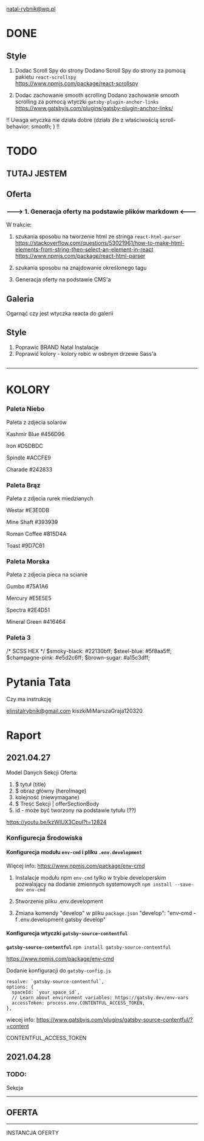 

natal-rybnik@wp.pl

# DONE
## Style

1. Dodac Scroll Spy do strony
Dodano Scroll Spy do strony za pomocą pakietu `react-scrollspy`  
https://www.npmjs.com/package/react-scrollspy


1. Dodac zachowanie smooth scrolling
Dodano zachowanie smooth scrolling za pomocą wtyczki `gatsby-plugin-anchor-links`  
https://www.gatsbyjs.com/plugins/gatsby-plugin-anchor-links/

!! Uwaga wtyczka nie działa dobre (działa źle z właściwością scroll-behavior: smooth; ) !!


# TODO



TUTAJ JESTEM
----------------------

## Oferta  

### ---> 1. Generacja oferty na podstawie plików markdown <---
W trakcie:

1. szukania sposobu na tworzenie html ze stringa `react-html-parser`
https://stackoverflow.com/questions/53021961/how-to-make-html-elements-from-string-then-select-an-element-in-react  
https://www.npmjs.com/package/react-html-parser  

1. szukania sposobu na znajdowanie określonego tagu


1. Generacja oferty na podstawie CMS'a

## Galeria
Ogarnąć czy jest wtyczka reacta do galerii


## Style
1. Poprawic BRAND Natal Instalacje
1. Poprawić kolory - kolory robic w osbnym drzewe Sass'a



## 


-----------------------------------------

# KOLORY 

### Paleta Niebo
Paleta z zdjecia solarów

Kashmir Blue
#456D96

Iron
#D5DBDC

Spindle
#ACCFE9

Charade
#242833

### Paleta Brąz
Paleta z zdjecia rurek miedzianych


Westar
#E3E0DB

Mine Shaft
#393939

Roman Coffee
#815D4A

Toast
#9D7C61


### Paleta Morska
Paleta z zdjecia pieca na scianie

Gumbo
#75A1A6

Mercury
#E5E5E5

Spectra
#2E4D51

Mineral Green
#416464

### Paleta 3
/* SCSS HEX */
$smoky-black: #22130bff;
$steel-blue: #5f8aa5ff;
$champagne-pink: #e5d2c6ff;
$brown-sugar: #a15c3dff;

# Pytania Tata

Czy ma instrukcję 


elinstalrybnik@gmail.com
kiszkiMiMarszaGraja120320


# Raport 

## 2021.04.27


Model Danych Sekcji Oferta:
1. $ tytuł (title)
1. $ obraz główny (heroImage)
1. kolejność (niewymagane)
1. $ Treść Sekcji  | offerSectionBody
1. id - może być tworzony na podstawie tytułu (??)


https://youtu.be/kzWIUX3CpuI?t=12824
### Konfigurecja Środowiska


#### Konfigurecja modułu `env-cmd` i pliku `.env.development`  
Więcej info: https://www.npmjs.com/package/env-cmd

1. Instalacje modułu npm `env-cmd` tylko w trybie developerskim  pozwalający na dodanie zmiennych systemowych 
`npm install --save-dev env-cmd`  

1. Stworzenie pliku .env.development

1. Zmiana komendy "develop" w pliku `package.json`
"develop": "env-cmd -f .env.development gatsby develop"



#### Konfigurecja wtyczki `gatsby-source-contentful`
**`gatsby-source-contentful`**
`npm install gatsby-source-contentful`



https://www.npmjs.com/package/env-cmd

Dodanie konfiguracji do `gatsby-config.js`  
```
resolve: `gatsby-source-contentful`,
options: {
  spaceId: `your_space_id`,
  // Learn about environment variables: https://gatsby.dev/env-vars
  accessToken: process.env.CONTENTFUL_ACCESS_TOKEN,
},
```
wiecej info: https://www.gatsbyjs.com/plugins/gatsby-source-contentful/?=content

CONTENTFUL_ACCESS_TOKEN


## 2021.04.28

### TODO:
Sekcja  


--------
OFERTA
--------
--------




  INSTANCJA OFERTY


